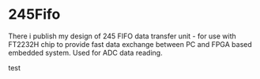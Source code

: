 # 245Fifo

There i publish my design of 245 FIFO data transfer unit - for use with FT2232H chip to provide fast data exchange between PC and FPGA based embedded system.
Used for ADC data reading.

test
